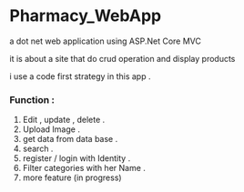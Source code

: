 # Pharmacy_WebApp

a dot net web application using ASP.Net Core MVC

it is about a site that do crud operation and display products 

i use a code first strategy in this app .

### Function :
1. Edit , update , delete .
2. Upload Image .
3. get data from data base .
4. search .
5. register / login with Identity .
6. Filter categories with her Name .
7. more feature (in progress)


